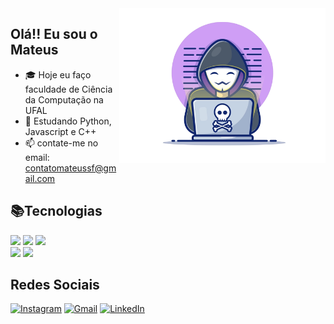 <img width="330"  src="img/hacker.png" align="right">
<p align="left">
 
## Olá!! Eu sou o Mateus


- 🎓 Hoje eu faço faculdade de Ciência da Computação na UFAL
- 👾 Estudando Python, Javascript e C++
- 📫 contate-me no email: contatomateussf@gmail.com
</p>

<div>
  
  ## 📚Tecnologias
  
  <img width="60" src="https://cdn.jsdelivr.net/gh/devicons/devicon/icons/c/c-original.svg" />
  <img width="60" src="https://cdn.jsdelivr.net/gh/devicons/devicon/icons/html5/html5-original.svg" />
  <img width="60" src="https://cdn.jsdelivr.net/gh/devicons/devicon/icons/css3/css3-original.svg" />
          
</div>

<div>
  <img height="170" src="https://github-readme-stats.vercel.app/api?username=mateussf992&show_icons=true&theme=radical"/>
  <img height="170" src="https://github-readme-stats.vercel.app/api/top-langs/?username=mateussf99&layout=compact&theme=radical"/>
</div>

## Redes Sociais
[![Instagram](https://img.shields.io/badge/Instagram-E4405F?style=for-the-badge&logo=instagram&logoColor=white)](https://www.instagram.com/mateussf99/)
[![Gmail](https://img.shields.io/badge/Gmail-D14836?style=for-the-badge&logo=gmail&logoColor=white)](mailto:contatomateussf@gmail.com)
[![LinkedIn](https://img.shields.io/badge/LinkedIn-0077B5?style=for-the-badge&logo=linkedin&logoColor=white)](https://www.linkedin.com/in/mateus-dos-santos-ferreira-7196b5234/)
